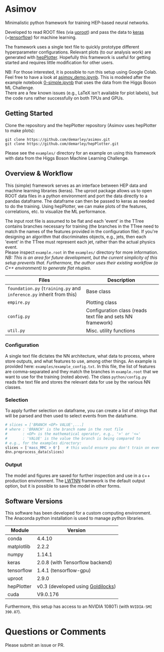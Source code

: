 # Asimov

Minimalistic python framework for training HEP-based neural networks.  

Developed to read ROOT files (via [uproot](https://github.com/scikit-hep/uproot)) 
and pass the data to [keras](https://keras.io/) (+[tensorflow](https://www.tensorflow.org/)) for machine learning.

The framework uses a single text file to quickly prototype different hyperparameter configurations.
Relevant plots (to our analysis work) are generated with [hepPlotter](https://github.com/demarley/hepPlotter).
Hopefully this framework is useful for getting started and requires little modification for other users.

NB: For those interested, it is possible to run this setup using Google Colab.
Feel free to have a look at [asimov_demo.ipynb](https://colab.research.google.com/drive/1sb0-Yy71aS1zPOqIJZw9Y-BwEN8SVV0l). 
This is modeled after the example notebook [0-simple.ipynb](https://github.com/demarley/asimov/blob/master/examples/0-simple.ipynb) that uses the data from the Higgs Boson ML Challenge.  
There are a few known issues (e.g., LaTeX isn't available for plot labels), but the code runs rather successfully on both TPUs and GPUs.

## Getting Started

Clone the repository and the hepPlotter repository (Asimov uses hepPlotter to make plots):

```
git clone https://github.com/demarley/asimov.git
git clone https://github.com/demarley/hepPlotter.git
```

Please see the `examples/` directory for an example on using this framework with data from the Higgs Boson Machine Learning Challenge.

## Overview & Workflow

This (simple) framework serves as an interface between HEP data and machine learning libraries (keras).
The uproot package allows us to open ROOT data files in a python environment and port the data directly to a pandas dataframe.
The dataframe can then be passed to keras as needed to do the training.
Using hepPlotter, we can make plots of the features, correlations, etc. to visualize the ML performance.

The input root file is assumed to be flat and each 'event' in the TTree contains branches necessary for training 
(the branches in the TTree need to match the names of the features provided in the configuration file).
If you're designing an algorithm that discriminates objects, e.g., jets, then each 'event' in the TTree must represent each jet, rather than the actual physics event.   
Please inspect `example.root` in the `examples/` directory for more information.  
_NB: This is an area for future development, but the current simplicity of this setup prevents that.  Furthermore, the author uses their existing workflow (a C++ environment) to generate flat ntuples._

Files | Description
----- | -----------
`foundation.py` (`training.py` and `inference.py` inherit from this) | Base class
`empire.py` | Plotting class
`config.py` | Configuration class (reads text file and sets NN framework)
`util.py`   | Misc. utility functions


### Configuration

A single text file dictates the NN architecture, what data to process, where store outputs, and what features to use, among other things.
An example is provided here: `examples/example_config.txt`.
In this file, the list of features are comma-separated and they match the branches in `example.root` that we want to use for the training (noted above).
The class `python/config.py` reads the text file and stores the relevant data for use by the various NN classes.

### Selection
To apply further selection on dataframe, you can create a list of strings that will be parsed
and then used to select events from the dataframe.

```python
# slices = ['BRANCH <OP> VALUE',...]
# where : 'BRANCH' is the branch name in the root file
#       : <OP> is the mathematical operator, e.g., '>' or '<='
#       : 'VALUE' is the value the branch is being compared to
# e.g., for the examples directory:
slices = ['mass_MMC > 0']   # this would ensure you don't train on events with mass_MMC=-999.
dnn.preprocess_data(slices)
```

### Output

The model and figures are saved for further inspection and use in a c++ production environment.
The [LWTNN](https://github.com/lwtnn/lwtnn) framework is the default output option, but it is possible to save the model in other forms.

## Software Versions

This software has been developed for a custom computing environment.
The Anaconda python installation is used to manage python libraries.

Module | Version
------ | -------
conda      | 4.4.10
matplotlib | 2.2.2
numpy      | 1.14.1
keras      | 2.0.8 (with Tensorflow backend)
tensorflow | 1.4.1 (tensorflow-gpu)
uproot     | 2.9.0
hepPlotter | v0.3 (developed using [Goldilocks](https://github.com/demarley/goldilocks))
cuda       | V9.0.176

Furthermore, this setup has access to an NVIDIA 1080Ti (with `NVIDIA-SMI 390.87`).


# Questions or Comments

Please submit an issue or PR.
